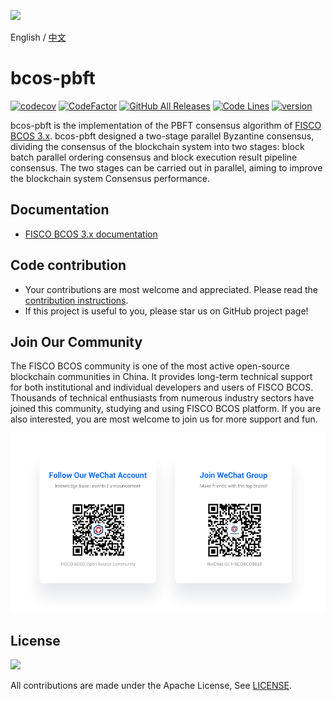![](https://github.com/FISCO-BCOS/FISCO-BCOS/raw/master/docs/images/FISCO_BCOS_Logo.svg?sanitize=true)

English / [中文](doc/README_CN.md)
# bcos-pbft

[![codecov](https://codecov.io/gh/FISCO-BCOS/bcos-pbft/branch/master/graph/badge.svg)](https://codecov.io/gh/FISCO-BCOS/bcos-pbft)
[![CodeFactor](https://www.codefactor.io/repository/github/fisco-bcos/bcos-pbft/badge)](https://www.codefactor.io/repository/github/fisco-bcos/bcos-pbft)
[![GitHub All Releases](https://img.shields.io/github/downloads/FISCO-BCOS/bcos-pbft/total.svg)](https://github.com/FISCO-BCOS/bcos-pbft)
[![Code Lines](https://tokei.rs/b1/github/FISCO-BCOS/bcos-pbft?category=code)](https://github.com/FISCO-BCOS/bcos-pbft)
[![version](https://img.shields.io/github/tag/FISCO-BCOS/bcos-pbft.svg)](https://github.com/FISCO-BCOS/bcos-pbft/releases/latest)

bcos-pbft is the implementation of the PBFT consensus algorithm of [FISCO BCOS 3.x](https://github.com/FISCO-BCOS/FISCO-BCOS). bcos-pbft designed a two-stage parallel Byzantine consensus, dividing the consensus of the blockchain system into two stages: block batch parallel ordering consensus and block execution result pipeline consensus. The two stages can be carried out in parallel, aiming to improve the blockchain system Consensus performance.

## Documentation

- [FISCO BCOS 3.x documentation](https://fisco-bcos-doc.readthedocs.io/)

## Code contribution

- Your contributions are most welcome and appreciated. Please read the [contribution instructions](https://mp.weixin.qq.com/s/_w_auH8X4SQQWO3lhfNrbQ).
- If this project is useful to you, please star us on GitHub project page!

## Join Our Community

The FISCO BCOS community is one of the most active open-source blockchain communities in China. It provides long-term technical support for both institutional and individual developers and users of FISCO BCOS. Thousands of technical enthusiasts from numerous industry sectors have joined this community, studying and using FISCO BCOS platform. If you are also interested, you are most welcome to join us for more support and fun.

![](https://raw.githubusercontent.com/FISCO-BCOS/LargeFiles/master/images/QR_image_en.png)

## License

[![](https://img.shields.io/github/license/FISCO-BCOS/bcos-pbft.svg)](./LICENSE)

All contributions are made under the Apache License, See [LICENSE](./LICENSE).